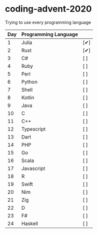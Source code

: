 # coding-advent-2020
Trying to use every programming language


|  Day 	| Programming Language  	|    |
|---	|---	| ------   |
| 1  	| Julia  	| [✔] |
| 2  	| Rust  	| [✔] |
| 3  	| C#  	| [ ]  |
| 4  	| Ruby  	| [ ]  |
| 5  	| Perl  	|  [ ]  |
| 6  	| Python  	| [ ]  |
| 7  	| Shell  	| [ ]  |
| 8  	| Kotlin  	|  [ ]  |
| 9  	| Java  	| [ ]  |
| 10  	| C 	| [ ]  |
| 11  	| C++  	|  [ ]  |
| 12  	| Typescript  	| [ ]  |
| 13  	| Dart  	| [ ]  |
| 14  	| PHP  	|  [ ]  |
| 15  	|  Go 	| [ ]  |
| 16  	|  Scala 	| [ ]  |
| 17  	| Javascript  	| [ ]  |
| 18  	|  R 	| [ ]  |
| 19  	|  Swift 	| [ ]  |
| 20  	|   Nim	| [ ]  |
| 21  	|  Zig 	| [ ]  |
| 22  	|   D	| [ ]  |
| 23  	|   F#	| [ ]  |
| 24  	|   Haskell	| [ ]  |
